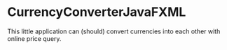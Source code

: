 # CurrencyConverterJavaFXML
This little application can (should) convert currencies into each other with online price query.
